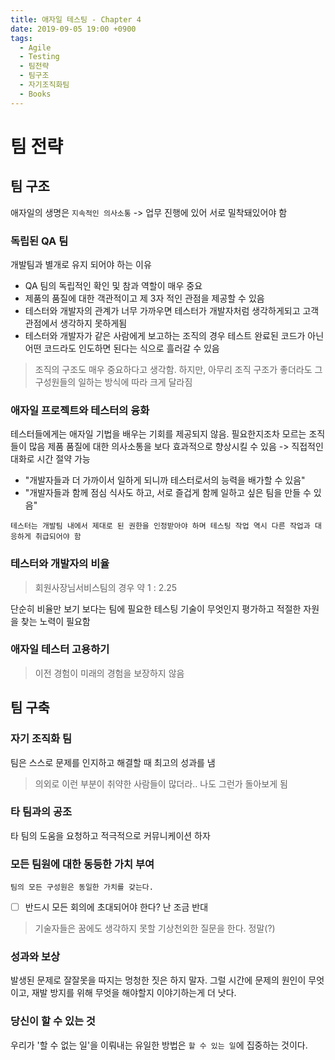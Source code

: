 ```yaml
---
title: 애자일 테스팅 - Chapter 4
date: 2019-09-05 19:00 +0900
tags:
  - Agile
  - Testing
  - 팀전략
  - 팀구조
  - 자기조직화팀
  - Books
---
```

# 팀 전략

## 팀 구조
애자일의 생명은 `지속적인 의사소통` -> 업무 진행에 있어 서로 밀착돼있어야 함

### 독립된 QA 팀
개발팀과 별개로 유지 되어야 하는 이유
- QA 팀의 독립적인 확인 및 참과 역할이 매우 중요
- 제품의 품질에 대한 객관적이고 제 3자 적인 관점을 제공할 수 있음
- 테스터와 개발자의 관계가 너무 가까우면 테스터가 개발자처럼 생각하게되고 고객 관점에서 생각하지 못하게됨
- 테스터와 개발자가 같은 사람에게 보고하는 조직의 경우 테스트 완료된 코드가 아닌 어떤 코드라도 인도하면 된다는 식으로 흘러갈 수 있음

> 조직의 구조도 매우 중요하다고 생각함. 하지만, 아무리 조직 구조가 좋더라도 그 구성원들의 일하는 방식에 따라 크게 달라짐

### 애자일 프로젝트와 테스터의 융화
테스터들에게는 애자일 기법을 배우는 기회를 제공되지 않음. 필요한지조차 모르는 조직들이 많음
제품 품질에 대한 의사소통을 보다 효과적으로 향상시킬 수 있음 -> 직접적인 대화로 시간 절약 가능
   - "개발자들과 더 가까이서 일하게 되니까 테스터로서의 능력을 배가할 수 있음"
   - "개발자들과 함께 점심 식사도 하고, 서로 즐겁게 함께 일하고 싶은 팀을 만들 수 있음"
   
`테스터는 개발팀 내에서 제대로 된 권한을 인정받아야 하며 테스팅 작업 역시 다른 작업과 대응하게 취급되어야 함`

### 테스터와 개발자의 비율
> 회원사장님서비스팀의 경우 약 1 : 2.25 

단순히 비율만 보기 보다는 팀에 필요한 테스팅 기술이 무엇인지 평가하고 적절한 자원을 찾는 노력이 필요함

### 애자일 테스터 고용하기
> 이전 경험이 미래의 경험을 보장하지 않음


## 팀 구축

### 자기 조직화 팀
팀은 스스로 문제를 인지하고 해결할 때 최고의 성과를 냄
> 의외로 이런 부분이 취약한 사람들이 많더라.. 나도 그런가 돌아보게 됨

### 타 팀과의 공조
타 팀의 도움을 요청하고 적극적으로 커뮤니케이션 하자

### 모든 팀원에 대한 동등한 가치 부여
`팀의 모든 구성원은 동일한 가치를 갖는다.` 

- [ ] 반드시 모든 회의에 초대되어야 한다? 난 조금 반대

> 기술자들은 꿈에도 생각하지 못할 기상천외한 질문을 한다. 정말(?)

### 성과와 보상
발생된 문제로 잘잘못을 따지는 멍청한 짓은 하지 말자. 
그럴 시간에 문제의 원인이 무엇이고, 재발 방지를 위해 무엇을 해야할지 이야기하는게 더 낫다.

### 당신이 할 수 있는 것

우리가 '할 수 없는 일'을 이뤄내는 유일한 방법은 `할 수 있는 일`에 집중하는 것이다. 



